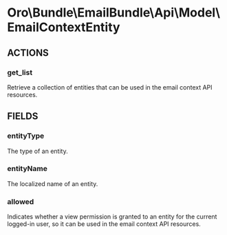 # Oro\Bundle\EmailBundle\Api\Model\EmailContextEntity

## ACTIONS

### get_list

Retrieve a collection of entities that can be used in the email context API resources.

## FIELDS

### entityType

The type of an entity.

### entityName

The localized name of an entity.

### allowed

Indicates whether a view permission is granted to an entity for the current logged-in user, so it can be used in the email context API resources.
